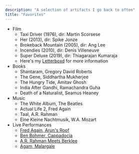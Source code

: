 ```yaml
---
description: "A selection of artifacts I go back to often"
title: "Favorites"
---
```


- Film
  - Taxi Driver (1976), dir: Martin Scorsese
  - Her (2013), dir: Spike Jonze
  - Brokeback Mountain (2005), dir: Ang Lee
  - Incendies (2010), dir: Denis Villeneuve
  - Super Deluxe (2019), dir: Thiagarajan Kumaraja
  - Here's my [Letterboxd](https://letterboxd.com/karansampath/) for more information
- Books
  - Shantaram, Gregory David Roberts
  - The Gene, Siddhartha Mukherjee
  - The Hungry Tide, Amitav Ghosh
  - India After Gandhi, Ramachandra Guha
  - Death of a Naturalist, Seamus Heaney
- Music
  - The White Album, The Beatles
  - Actual Life 2, Fred Again
  - Taal, A.R. Rahman
  - Eine Kleine Nachtmusik, W.A. Mozart
- Live Performances
  - [Fred Again, Arun's Roof](https://www.youtube.com/watch?v=6MAzUT1YhWE)
  - [Ben Bohmer, Cappadocia](https://www.youtube.com/watch?v=RvRhUHTV_8k)
  - [A.R. Rahman Meets Berklee](https://www.youtube.com/watch?v=fgjjJOZkXbQ&list=PLG0f76gvWfh810C24WDXBbwITTD4r0nlZ)
  - [Agam, Malargale](https://www.youtube.com/watch?v=aaj7h0SzXoA&list=LL&index=27)
